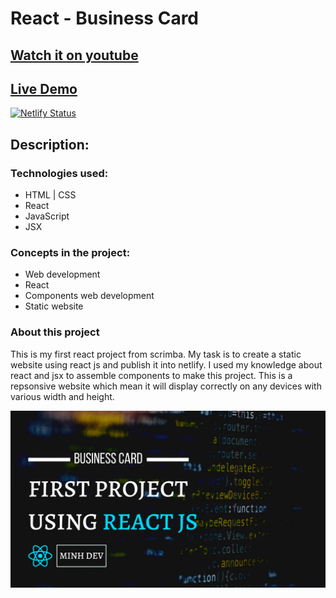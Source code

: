 # React - Business Card
## [Watch it on youtube]()
## [Live Demo](https://mybusinesscard-react.netlify.app/)
[![Netlify Status](https://api.netlify.com/api/v1/badges/11b3cd00-91a2-4c23-a560-6870a0d49bce/deploy-status)](https://app.netlify.com/sites/mybusinesscard-react/deploys)



## **Description:**

### Technologies used:

- HTML | CSS
- React 
- JavaScript
- JSX

### Concepts in the project:

- Web development
- React
- Components web development
- Static website

### About this project

This is my first react project from scrimba. My task is to create a static website using react js and publish it into netlify. I used my knowledge about react and jsx to assemble components to make this project. This is a repsonsive website which mean it will display correctly on any devices with various width and height.

![preview img](/preview.png)
